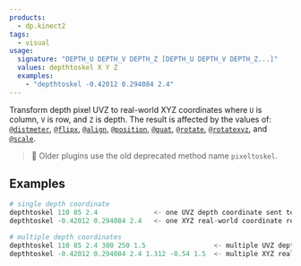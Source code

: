 ```yaml
---
products:
  - dp.kinect2
tags:
  - visual
usage:
  signature: "DEPTH_U DEPTH_V DEPTH_Z [DEPTH_U DEPTH_V DEPTH_Z...]"
  values: depthtoskel X Y Z
  examples:
    - "depthtoskel -0.42012 0.294084 2.4"
---
```


Transform depth pixel UVZ to real-world XYZ coordinates where
`U` is column, `V` is row, and `Z` is depth. The result is affected by the values of:
[`@distmeter`](../attributes/distmeter.md),
[`@flipx`](../attributes/flipx.md), [`@align`](../attributes/align.md),
[`@position`](../attributes/position.md), [`@quat`](../attributes/quat.md),
[`@rotate`](../attributes/rotate.md), [`@rotatexyz`](../attributes/rotatexyz.md),
and [`@scale`](../attributes/scale.md).

> :memo: Older plugins use the old deprecated method name `pixeltoskel`.

## Examples

```python
# single depth coordinate
depthtoskel 110 85 2.4              <- one UVZ depth coordinate sent to inlet
depthtoskel -0.42012 0.294084 2.4   <- one XYZ real-world coordinate received from outlet

# multiple depth coordinates
depthtoskel 110 85 2.4 380 250 1.5                 <- multiple UVZ depth coordinates sent to inlet
depthtoskel -0.42012 0.294084 2.4 1.312 -0.54 1.5  <- multiple XYZ real-world coordinates received from outlet
```
